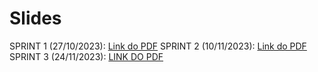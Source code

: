 # Slides

SPRINT 1 (27/10/2023): [Link do PDF](https://drive.google.com/drive/u/2/folders/192DbIsG0KLRj43iIeVXTRGmCUlmr2a28)
SPRINT 2 (10/11/2023): [Link do PDF](https://drive.google.com/drive/u/2/folders/192DbIsG0KLRj43iIeVXTRGmCUlmr2a28)
SPRINT 3 (24/11/2023): [LINK DO PDF](https://drive.google.com/drive/u/2/folders/192DbIsG0KLRj43iIeVXTRGmCUlmr2a28)
